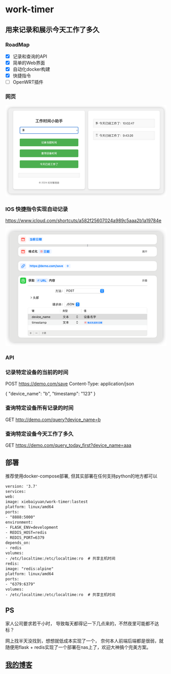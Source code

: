 # work-timer

## 用来记录和展示今天工作了多久


### RoadMap
- [x] 记录和查询的API
- [x] 简单的Web界面
- [x] 自动化docker构建
- [x] 快捷指令 
- [ ] OpenWRT插件

### 网页

![网页](images/web.png)


### IOS 快捷指令实现自动记录
https://www.icloud.com/shortcuts/a582f25607024a989c5aaa2b1a19784e

![快捷指令](images/ios_fast.png)


### API

### 记录特定设备的当前的时间
POST https://demo.com/save
Content-Type: application/json

{
"device_name": "b",
"timestamp": "123"
}


### 查询特定设备所有记录的时间
GET http://demo.com/query?device_name=b


### 查询特定设备今天工作了多久
GET https://demo.com/query_today_first?device_name=aaa


## 部署
推荐使用docker-compose部署, 但其实部署在任何支持python的地方都可以

```docker-compose
version: '3.7'
services:
web:
image: xiebaiyuan/work-timer:lastest
platform: linux/amd64
ports:
- "8888:5000"
environment:
- FLASK_ENV=development
- REDIS_HOST=redis
- REDIS_PORT=6379
depends_on:
- redis
volumes:
- /etc/localtime:/etc/localtime:ro  # 共享主机时间
redis:
image: "redis:alpine"
platform: linux/amd64
ports:
- "6379:6379"
volumes:
- /etc/localtime:/etc/localtime:ro  # 共享主机时间

```

## PS
家人公司要求若干小时， 导致每天都得记一下几点来的，不然夜里可能都不达标？

网上找半天没找到，想想就低成本实现了一个，
 奈何本人前端后端都是很弱，就随便用flask + redis实现了一个部署在nas上了，欢迎大神搞个完美方案。

## [**我的博客**](https://www.xiebaiyuan.top)